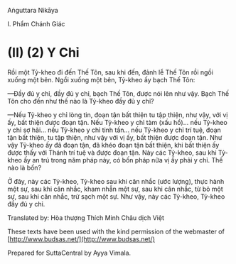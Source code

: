  

Aṅguttara Nikāya

I. Phẩm Chánh Giác

# (II) (2) Y Chỉ

Rồi một Tỷ-kheo đi đến Thế Tôn, sau khi đến, đảnh lễ Thế Tôn rồi ngồi xuống một bên. Ngồi xuống một bên, Tỷ-kheo ấy bạch Thế Tôn:

—Ðầy đủ y chỉ, đầy đủ y chỉ, bạch Thế Tôn, được nói lên như vậy. Bạch Thế Tôn cho đến như thế nào là Tỷ-kheo đầy đủ y chỉ?

—Nếu Tỷ-kheo y chỉ lòng tin, đoạn tận bất thiện tu tập thiện, như vậy, với vị ấy, bất thiện được đoạn tận. Nếu Tỷ-kheo y chỉ tàm (xấu hổ)... nếu Tỷ-kheo y chỉ sợ hãi... nếu Tỷ-kheo y chỉ tinh tấn... nếu Tỷ-kheo y chỉ trí tuệ, đoạn tận bất thiện, tu tập thiện, như vậy với vị ấy, bất thiện được đoạn tận. Như vậy Tỷ-kheo ấy đã đoạn tận, đã khéo đoạn tận bất thiện, khi bất thiện ấy được thấy với Thánh trí tuệ và được đoạn tận. Này các Tỷ-kheo, sau khi Tỷ-kheo ấy an trú trong năm pháp này, có bốn pháp nữa vị ấy phải y chỉ. Thế nào là bốn?

Ở đây, này các Tỷ-kheo, Tỷ-kheo sau khi cân nhắc (ước lượng), thực hành một sự, sau khi cân nhắc, kham nhẫn một sự, sau khi cân nhắc, từ bỏ một sự, sau khi cân nhắc, trừ sạch một sự. Như vậy, này các Tỷ-kheo, Tỷ-kheo đầy đủ y chỉ.

Translated by: Hòa thượng Thích Minh Châu dịch Việt

These texts have been used with the kind permission of the webmaster of [http://www.budsas.net/](http://www.budsas.net/)

Prepared for SuttaCentral by Ayya Vimala.